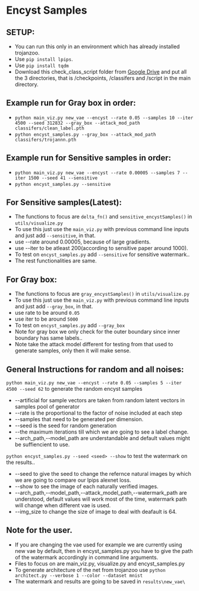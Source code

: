 # Encyst Samples

## SETUP:
* You can run this only in an environment which has already installed trojanzoo.
* Use `pip install lpips`.
* Use `pip install tqdm`
* Download this check_class_script folder from [Google Drive](https://drive.google.com/file/d/18RCO7cx0dq_Rr_70zm-e3snHWOs9SSTI/view?usp=sharing) and put all the 3 directories, that is /checkpoints,
/classifers and /script in the main directory.
 

## Example run for Gray box in order:
* `python main_viz.py new_vae --encyst --rate 0.05 --samples 10 --iter 4500 --seed 312832 --gray_box --attack_mod_path classifers/clean_label.pth`
* `python encyst_samples.py --gray_box --attack_mod_path classifers/trojannn.pth`

## Example run for Sensitive samples in order:
*  `python main_viz.py new_vae --encyst --rate 0.00005 --samples 7 --iter 1500 --seed 41 --sensitive`
* `python encyst_samples.py --sensitive`

## For Sensitive samples(Latest):
* The functions to focus are `delta_fn()` and `sensitive_encystSamples()` in `utils/visualize.py`
* To use this just use the `main_viz.py` with previous command line inputs and just add `--sensitive`, in that.
* use --rate around 0.00005, because of large gradients.
* use --iter to be atleast 200(according to sensitive paper around 1000).
* To test on `encyst_samples.py` add `--sensitive` for sensitive watermark..
* The rest functionalities are same.

## For Gray box:
* The functions to focus are `gray_encystSamples()` in `utils/visualize.py`
* To use this just use the `main_viz.py` with previous command line inputs and just add `--gray_box`, in that.
* use rate to be around `0.05`
* use iter to be around `5000`
* To test on `encyst_samples.py` add `--gray_box`
* Note for gray box we only check for the outer boundary since inner boundary has same labels..
* Note take the attack model different for testing from that used to generate samples, only then it will make sense.


## General Instructions for random and all noises:
`python main_viz.py new_vae --encyst --rate 0.05 --samples 5 --iter 4500 --seed 62` to generate the random encyst samples
* --artificial for sample vectors are taken from random latent vectors in samples pool of generator
* --rate is the proportional to the factor of noise included at each step
* --samples that need to be generated per dimension.
* --seed is the seed for random generation
* --the maximum iterations till which we are going to see a label change.
* --arch_path,--model_path are understandable and default values might be suffiencient to use.

`python encyst_samples.py --seed <seed> --show` to test the watermark on the results..
* --seed <seed>  to give the seed to change the refernce natural images by which we are going to compare our lpips alexnet loss.
* --show to see the image of each naturally verified images.
* --arch_path,--model_path,--attack_model_path,--watermark_path are understood, default values will work most of the time, watermark path will change when different vae is used.
* --img_size to change the size of image to deal with deafault is 64.

## Note for the user.
* If you are changing the vae used for example we are currently using new vae by default, then in encyst_samples.py you have to give the path of the watermark accordingly in command line arguments.
* Files to focus on are main_viz.py, visualize.py and encyst_samples.py
* To generate architecture of the net from trojanzoo use `python architect.py --verbose 1 --color --dataset mnist`
* The watermark and results are going to be saved in `results\new_vae\`
